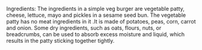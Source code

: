 Ingredients: The ingredients in a simple veg burger are vegetable patty, cheese, lettuce, mayo and pickles in a sesame seed bun. The vegetable patty has no meat ingredients in it .It is made of potatoes, peas, corn, carrot and onion. Some dry ingredients, such as oats, flours, nuts, or breadcrumbs, can be used to absorb excess moisture and liquid, which results in the patty sticking together tightly.